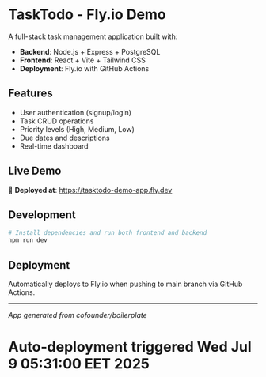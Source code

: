 # TaskTodo - Fly.io Demo

A full-stack task management application built with:
- **Backend**: Node.js + Express + PostgreSQL
- **Frontend**: React + Vite + Tailwind CSS
- **Deployment**: Fly.io with GitHub Actions

## Features
- User authentication (signup/login)
- Task CRUD operations
- Priority levels (High, Medium, Low)
- Due dates and descriptions
- Real-time dashboard

## Live Demo
🚀 **Deployed at**: https://tasktodo-demo-app.fly.dev

## Development
```bash
# Install dependencies and run both frontend and backend
npm run dev
```

## Deployment
Automatically deploys to Fly.io when pushing to main branch via GitHub Actions.

---
*App generated from cofounder/boilerplate*
# Auto-deployment triggered Wed Jul  9 05:31:00 EET 2025
